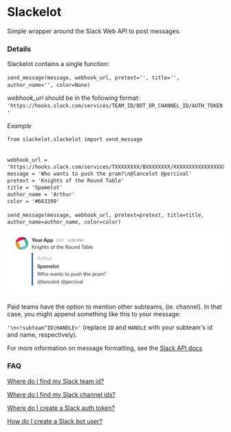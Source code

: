 # Slackelot
Simple wrapper around the Slack Web API to post messages.

### Details

Slackelot contains a single function:

`send_message(message, webhook_url, pretext='', title='', author_name='', color=None)`

*webhook_url* should be in the following format:
`'https://hooks.slack.com/services/TEAM_ID/BOT_OR_CHANNEL_ID/AUTH_TOKEN'`

*Example*
```
from slackelot.slackelot import send_message


webhook_url = 'https://hooks.slack.com/services/TXXXXXXXX/BXXXXXXXX/XXXXXXXXXXXXXXXXXXXXXXXX'
message = 'Who wants to push the pram?\n@lancelot @percival'
pretext = 'Knights of the Round Table'
title = 'Spamelot'
author_name = 'Arthur'
color = '#663399'

send_message(message, webhook_url, pretext=pretext, title=title, author_name=author_name, color=color)
```
![image](https://github.com/Chris-Graffagnino/slackelot/blob/master/slackelot_example.png)

Paid teams have the option to mention other subteams, (ie. channel). In that
case, you might append something like this to your message:

`'\n<!subteam^ID|HANDLE>'`
(replace `ID` and `HANDLE` with your subteam's id and name, respectively).

For more information on message formatting, see the [Slack API docs](https://api.slack.com/docs/message-formatting)

### FAQ

[Where do I find my Slack team id?](https://api.slack.com/methods/team.info/test)

[Where do I find my Slack channel ids?](https://api.slack.com/methods/channels.list/test)

[Where do I create a  Slack auth token?](https://api.slack.com/tokens)

[How do I create a Slack bot user?](https://api.slack.com/bot-users)



